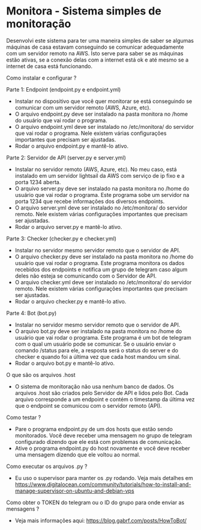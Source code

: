 # Monitora - Sistema simples de monitoração #

Desenvolvi este sistema para ter uma maneira simples de saber se algumas máquinas de casa estavam conseguindo se comunicar adequadamente com um servidor remoto na AWS. Isto serve para saber se as máquinas estão ativas, se a conexão delas com a internet está ok e até mesmo se a internet de casa está funcionando.

Como instalar e configurar ?

Parte 1: Endpoint (endpoint.py e endpoint.yml)

- Instalar no dispositivo que você quer monitorar se está conseguindo se comunicar com um servidor remoto (AWS, Azure, etc).
- O arquivo endpoint.py deve ser instalado na pasta monitora no /home do usuário que vai rodar o programa.
- O arquivo endpoint.yml deve ser instalado no /etc/monitora/ do servidor que vai rodar o programa. Nele existem várias configurações importantes que precisam ser ajustadas.
- Rodar o arquivo endpoint.py e mantê-lo ativo.

Parte 2: Servidor de API (server.py e server.yml)

- Instalar no servidor remoto (AWS, Azure, etc). No meu caso, está instalado em um servidor lightsail da AWS com serviço de ip fixo e a porta 1234 aberta.
- O arquivo server.py deve ser instalado na pasta monitora no /home do usuário que vai rodar o programa. Este programa sobe um servidor na porta 1234 que recebe informações dos diversos endpoints.
- O arquivo server.yml deve ser instalado no /etc/monitora/ do servidor remoto. Nele existem várias configurações importantes que precisam ser ajustadas.
- Rodar o arquivo server.py e mantê-lo ativo.

Parte 3: Checker (checker.py e checker.yml)

- Instalar no servidor mesmo servidor remoto que o servidor de API.
- O arquivo checker.py deve ser instalado na pasta monitora no /home do usuário que vai rodar o programa. Este programa monitora os dados recebidos dos endpoints e notifica um grupo de telegram caso algum deles não esteja se comunicando com o Servidor de API.
- O arquivo checker.yml deve ser instalado no /etc/monitora/ do servidor remoto. Nele existem várias configurações importantes que precisam ser ajustadas.
- Rodar o arquivo checker.py e mantê-lo ativo.

Parte 4: Bot (bot.py)
- Instalar no servidor mesmo servidor remoto que o servidor de API.
- O arquivo bot.py deve ser instalado na pasta monitora no /home do usuário que vai rodar o programa. Este programa é um bot de telegram com o qual um usuário pode se comunicar. Se o usuário enviar o comando /status para ele, a resposta será o status do server e do checker e quando foi a última vez que cada host mandou um sinal.
- Rodar o arquivo bot.py e mantê-lo ativo.

O que são os arquivos .host

- O sistema de monitoração não usa nenhum banco de dados. Os arquivos .host são criados pelo Servidor de API e lidos pelo Bot. Cada arquivo corresponde a um endpoint e contém o timestamp da última vez que o endpoint se comunicou com o servidor remoto (API).

Como testar ?

- Pare o programa endpoint.py de um dos hosts que estão sendo monitorados. Você deve receber uma mensagem no grupo de telegram configurado dizendo que ele está com problemas de comunicação.
- Ative o programa endpoint.py do host novamente e você deve receber uma mensagem dizendo que ele voltou ao normal.

Como executar os arquivos .py ?
- Eu uso o supervisor para manter os .py rodando. Veja mais detalhes em https://www.digitalocean.com/community/tutorials/how-to-install-and-manage-supervisor-on-ubuntu-and-debian-vps

Como obter o TOKEN do telegram ou o ID do grupo para onde enviar as mensagens ?
- Veja mais informações aqui: https://blog.gabrf.com/posts/HowToBot/
